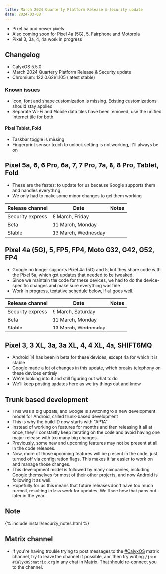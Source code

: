 ```yaml
---
title: March 2024 Quarterly Platform Release & Security update
date: 2024-03-08
---
```


* Pixel 5a and newer pixels
* Also coming soon for Pixel 4a (5G), 5, Fairphone and Motorola
* Pixel 3, 3a, 4, 4a work in progress

## Changelog
* CalyxOS 5.5.0
* March 2024 Quarterly Platform Release & Security update
* Chromium: 122.0.6261.105 (latest stable)

### Known issues
* Icon, font and shape customization is missing. Existing customizations should stay applied
* Separate Wi-Fi and Mobile data tiles have been removed, use the unified Internet tile for both

#### Pixel Tablet, Fold
* Taskbar toggle is missing
* Fingerprint sensor touch to unlock setting is not working, it'll always be on

## Pixel 5a, 6, 6 Pro, 6a, 7, 7 Pro, 7a, 8, 8 Pro, Tablet, Fold

* These are the fastest to update for us because Google supports them and handles everything
* We only had to make some minor changes to get them working

| Release channel  | Date   | Notes |
| ---------------- | ------ | ------ |
| Security express | 8 March, Friday | |
| Beta | 11 March, Monday | |
| Stable | 13 March, Wednesday | |

## Pixel 4a (5G), 5, FP5, FP4, Moto G32, G42, G52, FP4

* Google no longer supports Pixel 4a (5G) and 5, but they share code with the Pixel 5a, which got updates that needed to be tweaked.
* Since we maintain the code for these devices, we had to do the device-specific changes and make sure everything was fine
* Work in progress, tentative schedule below, if all goes well.

| Release channel  | Date   | Notes |
| ---------------- | ------ | ------ |
| Security express | 9 March, Saturday | |
| Beta | 11 March, Monday | |
| Stable | 13 March, Wednesday | |

## Pixel 3, 3 XL, 3a, 3a XL, 4, 4 XL, 4a, SHIFT6MQ
* Android 14 has been in beta for these devices, except 4a for which it is stable
* Google made a lot of changes in this update, which breaks telephony on these devices entirely
* We're looking into it and still figuring out what to do
* We'll keep posting updates here as we try things out and know

## Trunk based development
* This was a big update, and Google is switching to a new development model for Android, called trunk-based development
* This is why the build ID now starts with "AP1A".
* Instead of working on features for months and then releasing it all at once, they'll constantly keep iterating on the code and avoid having one major release with too many big changes.
* Previously, some new and upcoming features may not be present at all in the code releases.
* Now, more of those upcoming features will be present in the code, just turned off via configuration flags. This makes it far easier to work on and manage those changes.
* This development model is followed by many companies, including Google themselves for most of their other projects, and now Android is following it as well.
* Hopefully for us this means that future releases don't have too much turmoil, resulting in less work for updates. We'll see how that pans out later in the year.

## Note

{% include install/security_notes.html %}

## Matrix channel

* If you're having trouble trying to post messages to the [#CalyxOS](https://app.element.io/#/room/#CalyxOS:matrix.org) matrix channel, try to leave the channel if possible, and then try writing `/join #CalyxOS:matrix.org` in any chat in Matrix. That should re-connect you to the channel.
